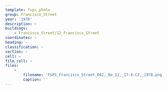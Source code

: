 ```yaml
---
template: fsps_photo
group: Francisco_Street
year: '1978'
description: ~
buildings:
    - Francisco_Street/12_Francisco_Street
coordinates: ~
heading: ~
classification: ~
section: ~
cell: ~
film_roll: ~
files:
    -
        filename: 'FSPS_Francisco_Street_002,_No_12,_17-8-C2,_1978.png'
        caption: ''
---
```

